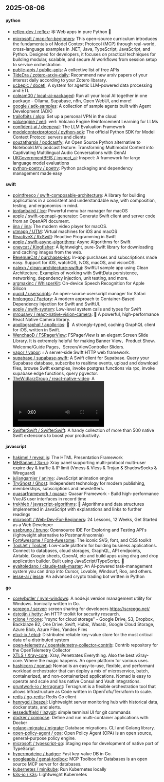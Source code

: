 ## 2025-08-06

#### python
* [reflex-dev / reflex](https://github.com/reflex-dev/reflex): 🕸️ Web apps in pure Python 🐍
* [microsoft / mcp-for-beginners](https://github.com/microsoft/mcp-for-beginners): This open-source curriculum introduces the fundamentals of Model Context Protocol (MCP) through real-world, cross-language examples in .NET, Java, TypeScript, JavaScript, and Python. Designed for developers, it focuses on practical techniques for building modular, scalable, and secure AI workflows from session setup to service orchestration.
* [public-apis / public-apis](https://github.com/public-apis/public-apis): A collective list of free APIs
* [TideDra / zotero-arxiv-daily](https://github.com/TideDra/zotero-arxiv-daily): Recommend new arxiv papers of your interest daily according to your Zotero libarary.
* [ucbepic / docetl](https://github.com/ucbepic/docetl): A system for agentic LLM-powered data processing and ETL
* [coleam00 / local-ai-packaged](https://github.com/coleam00/local-ai-packaged): Run all your local AI together in one package - Ollama, Supabase, n8n, Open WebUI, and more!
* [google / adk-samples](https://github.com/google/adk-samples): A collection of sample agents built with Agent Development (ADK)
* [trailofbits / algo](https://github.com/trailofbits/algo): Set up a personal VPN in the cloud
* [volcengine / verl](https://github.com/volcengine/verl): verl: Volcano Engine Reinforcement Learning for LLMs
* [confident-ai / deepeval](https://github.com/confident-ai/deepeval): The LLM Evaluation Framework
* [modelcontextprotocol / python-sdk](https://github.com/modelcontextprotocol/python-sdk): The official Python SDK for Model Context Protocol servers and clients
* [souzatharsis / podcastfy](https://github.com/souzatharsis/podcastfy): An Open Source Python alternative to NotebookLM's podcast feature: Transforming Multimodal Content into Captivating Multilingual Audio Conversations with GenAI
* [UKGovernmentBEIS / inspect_ai](https://github.com/UKGovernmentBEIS/inspect_ai): Inspect: A framework for large language model evaluations
* [python-poetry / poetry](https://github.com/python-poetry/poetry): Python packaging and dependency management made easy

#### swift
* [pointfreeco / swift-composable-architecture](https://github.com/pointfreeco/swift-composable-architecture): A library for building applications in a consistent and understandable way, with composition, testing, and ergonomics in mind.
* [jordanbaird / Ice](https://github.com/jordanbaird/Ice): Powerful menu bar manager for macOS
* [apple / swift-openapi-generator](https://github.com/apple/swift-openapi-generator): Generate Swift client and server code from an OpenAPI document.
* [iina / iina](https://github.com/iina/iina): The modern video player for macOS.
* [utmapp / UTM](https://github.com/utmapp/UTM): Virtual machines for iOS and macOS
* [ReactiveX / RxSwift](https://github.com/ReactiveX/RxSwift): Reactive Programming in Swift
* [apple / swift-async-algorithms](https://github.com/apple/swift-async-algorithms): Async Algorithms for Swift
* [onevcat / Kingfisher](https://github.com/onevcat/Kingfisher): A lightweight, pure-Swift library for downloading and caching images from the web.
* [RevenueCat / purchases-ios](https://github.com/RevenueCat/purchases-ios): In-app purchases and subscriptions made easy. Support for iOS, watchOS, tvOS, macOS, and visionOS.
* [nalexn / clean-architecture-swiftui](https://github.com/nalexn/clean-architecture-swiftui): SwiftUI sample app using Clean Architecture. Examples of working with SwiftData persistence, networking, dependency injection, unit testing, and more.
* [argmaxinc / WhisperKit](https://github.com/argmaxinc/WhisperKit): On-device Speech Recognition for Apple Silicon
* [quoid / userscripts](https://github.com/quoid/userscripts): An open-source userscript manager for Safari
* [hmlongco / Factory](https://github.com/hmlongco/Factory): A modern approach to Container-Based Dependency Injection for Swift and SwiftUI.
* [apple / swift-system](https://github.com/apple/swift-system): Low-level system calls and types for Swift
* [mrousavy / react-native-vision-camera](https://github.com/mrousavy/react-native-vision-camera): 📸 A powerful, high-performance React Native Camera library.
* [apollographql / apollo-ios](https://github.com/apollographql/apollo-ios): 📱  A strongly-typed, caching GraphQL client for iOS, written in Swift.
* [WenchaoD / FSPagerView](https://github.com/WenchaoD/FSPagerView): FSPagerView is an elegant Screen Slide Library. It is extremely helpful for making Banner View、Product Show、Welcome/Guide Pages、Screen/ViewController Sliders.
* [vapor / vapor](https://github.com/vapor/vapor): 💧 A server-side Swift HTTP web framework.
* [supabase / supabase-swift](https://github.com/supabase/supabase-swift): A Swift client for Supabase. Query your Supabase database, subscribe to realtime events, upload and download files, browse Swift examples, invoke postgres functions via rpc, invoke supabase edge functions, query pgvector.
* [TheWidlarzGroup / react-native-video](https://github.com/TheWidlarzGroup/react-native-video): A <Video /> component for react-native
* [SwifterSwift / SwifterSwift](https://github.com/SwifterSwift/SwifterSwift): A handy collection of more than 500 native Swift extensions to boost your productivity.

#### javascript
* [hakimel / reveal.js](https://github.com/hakimel/reveal.js): The HTML Presentation Framework
* [MHSanaei / 3x-ui](https://github.com/MHSanaei/3x-ui): Xray panel supporting multi-protocol multi-user expire day & traffic & IP limit (Vmess & Vless & Trojan & ShadowSocks & Wireguard)
* [juliangarnier / anime](https://github.com/juliangarnier/anime): JavaScript animation engine
* [TryGhost / Ghost](https://github.com/TryGhost/Ghost): Independent technology for modern publishing, memberships, subscriptions and newsletters.
* [quasarframework / quasar](https://github.com/quasarframework/quasar): Quasar Framework - Build high-performance VueJS user interfaces in record time
* [trekhleb / javascript-algorithms](https://github.com/trekhleb/javascript-algorithms): 📝 Algorithms and data structures implemented in JavaScript with explanations and links to further readings
* [microsoft / Web-Dev-For-Beginners](https://github.com/microsoft/Web-Dev-For-Beginners): 24 Lessons, 12 Weeks, Get Started as a Web Developer
* [usebruno / bruno](https://github.com/usebruno/bruno): Opensource IDE For Exploring and Testing API's (lightweight alternative to Postman/Insomnia)
* [FortAwesome / Font-Awesome](https://github.com/FortAwesome/Font-Awesome): The iconic SVG, font, and CSS toolkit
* [ToolJet / ToolJet](https://github.com/ToolJet/ToolJet): Low-code platform for building business applications. Connect to databases, cloud storages, GraphQL, API endpoints, Airtable, Google sheets, OpenAI, etc and build apps using drag and drop application builder. Built using JavaScript/TypeScript. 🚀
* [eyaltoledano / claude-task-master](https://github.com/eyaltoledano/claude-task-master): An AI-powered task-management system you can drop into Cursor, Lovable, Windsurf, Roo, and others.
* [jesse-ai / jesse](https://github.com/jesse-ai/jesse): An advanced crypto trading bot written in Python

#### go
* [coreybutler / nvm-windows](https://github.com/coreybutler/nvm-windows): A node.js version management utility for Windows. Ironically written in Go.
* [screego / server](https://github.com/screego/server): screen sharing for developers https://screego.net/
* [dstotijn / hetty](https://github.com/dstotijn/hetty): An HTTP toolkit for security research.
* [rclone / rclone](https://github.com/rclone/rclone): "rsync for cloud storage" - Google Drive, S3, Dropbox, Backblaze B2, One Drive, Swift, Hubic, Wasabi, Google Cloud Storage, Azure Blob, Azure Files, Yandex Files
* [etcd-io / etcd](https://github.com/etcd-io/etcd): Distributed reliable key-value store for the most critical data of a distributed system
* [open-telemetry / opentelemetry-collector-contrib](https://github.com/open-telemetry/opentelemetry-collector-contrib): Contrib repository for the OpenTelemetry Collector
* [XTLS / Xray-core](https://github.com/XTLS/Xray-core): Xray, Penetrates Everything. Also the best v2ray-core. Where the magic happens. An open platform for various uses.
* [hashicorp / nomad](https://github.com/hashicorp/nomad): Nomad is an easy-to-use, flexible, and performant workload orchestrator that can deploy a mix of microservice, batch, containerized, and non-containerized applications. Nomad is easy to operate and scale and has native Consul and Vault integrations.
* [gruntwork-io / terragrunt](https://github.com/gruntwork-io/terragrunt): Terragrunt is a flexible orchestration tool that allows Infrastructure as Code written in OpenTofu/Terraform to scale.
* [redis / go-redis](https://github.com/redis/go-redis): Redis Go client
* [henrygd / beszel](https://github.com/henrygd/beszel): Lightweight server monitoring hub with historical data, docker stats, and alerts.
* [jesseduffield / lazygit](https://github.com/jesseduffield/lazygit): simple terminal UI for git commands
* [docker / compose](https://github.com/docker/compose): Define and run multi-container applications with Docker
* [golang-migrate / migrate](https://github.com/golang-migrate/migrate): Database migrations. CLI and Golang library.
* [open-policy-agent / opa](https://github.com/open-policy-agent/opa): Open Policy Agent (OPA) is an open source, general-purpose policy engine.
* [microsoft / typescript-go](https://github.com/microsoft/typescript-go): Staging repo for development of native port of TypeScript
* [hypermodeinc / badger](https://github.com/hypermodeinc/badger): Fast key-value DB in Go.
* [googleapis / genai-toolbox](https://github.com/googleapis/genai-toolbox): MCP Toolbox for Databases is an open source MCP server for databases.
* [kubernetes / minikube](https://github.com/kubernetes/minikube): Run Kubernetes locally
* [k3s-io / k3s](https://github.com/k3s-io/k3s): Lightweight Kubernetes
